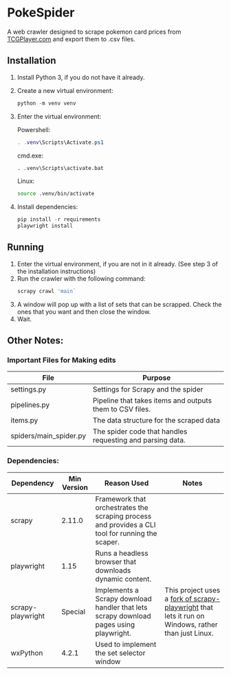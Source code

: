 # PokeSpider 
A web crawler designed to scrape pokemon card prices from [TCGPlayer.com](https://www.tcgplayer.com/) and export them to .csv files. 

## Installation
1) Install Python 3, if you do not have it already.
2) Create a new virtual environment:
    ```ps1
    python -m venv venv
    ```
3) Enter the virtual environment:

    Powershell:
    ```ps1
    . .venv\Scripts\Activate.ps1
    ```

    cmd.exe:
    ```bat
    . .venv\Scripts\activate.bat
    ```

    Linux:
    ```sh
    source .venv/bin/activate
    ```

4) Install dependencies:
    ```ps1
    pip install -r requirements
    playwright install
    ```

## Running
1) Enter the virtual environment, if you are not in it already. (See step 3 of the installation instructions)
2) Run the crawler with the following command:
    ```ps1
    scrapy crawl 'main`
    ```
3) A window will pop up with a list of sets that can be scrapped. Check the ones that you want and then close the window. 
4) Wait.

## Other Notes:

### Important Files for Making edits
| File                      | Purpose                               |
|---------------------------|---------------------------------------|
| settings.py               | Settings for Scrapy and the spider    |
| pipelines.py              | Pipeline that takes items and outputs them to CSV files. |
| items.py                  | The data structure for the scraped data   |
| spiders/main_spider.py    | The spider code that handles requesting and parsing data. | 

### Dependencies:
| Dependency | Min Version | Reason Used | Notes |
|------------|-------------|-------------|-------|
| scrapy        | 2.11.0    | Framework that orchestrates the scraping process and provides a CLI tool for running the scaper. |
| playwright    | 1.15      | Runs a headless browser that downloads dynamic content. |
| scrapy-playwright | Special | Implements a Scrapy download handler that lets scrapy download pages using playwright. | This project uses a [fork of scrapy-playwright](https://github.com/sanzenwin/scrapy-playwright/tree/supporting_for_windows) that lets it run on Windows, rather than just Linux. 
| wxPython      | 4.2.1     | Used to implement the set selector window |